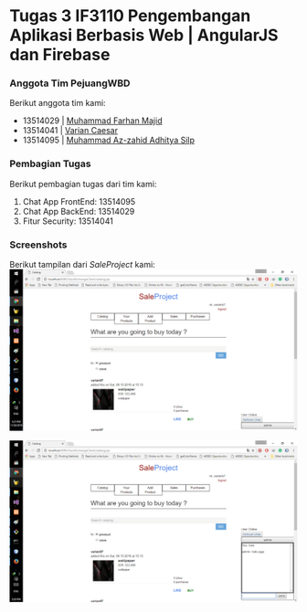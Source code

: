 # Tugas 3 IF3110 Pengembangan Aplikasi Berbasis Web | AngularJS dan Firebase

### Anggota Tim PejuangWBD
Berikut anggota tim kami:
* 13514029 | [Muhammad Farhan Majid](https://www.facebook.com/hanmajid)
* 13514041 | [Varian Caesar](https://www.facebook.com/varian.caesar?fref=ts)
* 13514095 | [Muhammad Az-zahid Adhitya Silp](https://www.facebook.com/Azzahid025?fref=ts)

### Pembagian Tugas
Berikut pembagian tugas dari tim kami:
1. Chat App FrontEnd: 13514095
2. Chat App BackEnd: 13514029
3. Fitur Security: 13514041

### Screenshots
Berikut tampilan dari *SaleProject* kami:
![](SS/catalog-1.png)

![](SS/catalog-2.png)
